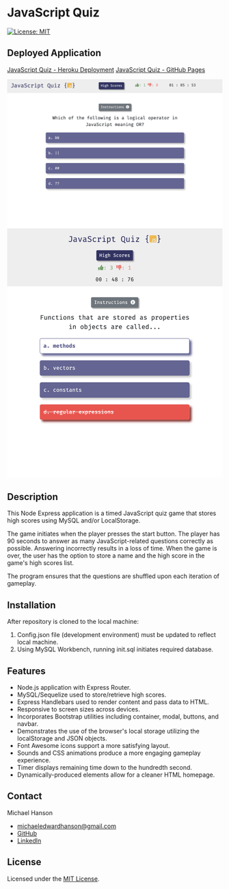 # JavaScript Quiz
[![License: MIT](https://img.shields.io/badge/License-MIT-yellow.svg)](https://opensource.org/licenses/MIT)

## Deployed Application 

[JavaScript Quiz - Heroku Deployment](https://javascript-quiz-game-mh.herokuapp.com/)
[JavaScript Quiz - GitHub Pages](https://mhans003.github.io/codequiz/)

![Screenshot of JavaScript Quiz](./public/assets/images/screenshot.jpg)
![Screenshot of JavaScript Quiz](./public/assets/images/screenshot2.jpg)

## Description 

This Node Express application is a timed JavaScript quiz game that stores high scores using MySQL and/or LocalStorage. 

The game initiates when the player presses the start button. The player has 90 seconds to answer as many JavaScript-related questions correctly as possible. Answering incorrectly results in a loss of time. When the game is over, the user has the option to store a name and the high score in the game's high scores list. 

The program ensures that the questions are shuffled upon each iteration of gameplay.

## Installation

After repository is cloned to the local machine:
1) Config.json file (development environment) must be updated to reflect local machine.
2) Using MySQL Workbench, running init.sql initiates required database. 

## Features

* Node.js application with Express Router. 
* MySQL/Sequelize used to store/retrieve high scores. 
* Express Handlebars used to render content and pass data to HTML.
* Responsive to screen sizes across devices. 
* Incorporates Bootstrap utilities including container, modal, buttons, and navbar. 
* Demonstrates the use of the browser's local storage utilizing the localStorage and JSON objects. 
* Font Awesome icons support a more satisfying layout. 
* Sounds and CSS animations produce a more engaging gameplay experience. 
* Timer displays remaining time down to the hundredth second. 
* Dynamically-produced elements allow for a cleaner HTML homepage. 

## Contact

Michael Hanson
* michaeledwardhanson@gmail.com
* [GitHub](https://github.com/mhans003)
* [LinkedIn](https://www.linkedin.com/in/michaeledwardhanson/)

## License 

Licensed under the [MIT License](./LICENSE.txt).


